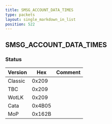 ```yaml
---
title: SMSG_ACCOUNT_DATA_TIMES
type: packets
layout: single_markdown_in_list
position: 522
---
```


## SMSG_ACCOUNT_DATA_TIMES

### Status

Version    | Hex        | Comment
---------- | ---------- | ---------- 
Classic    | 0x209      | 
TBC        | 0x209      | 
WotLK      | 0x209      | 
Cata       | 0x4B05     | 
MoP        | 0x162B     | 
